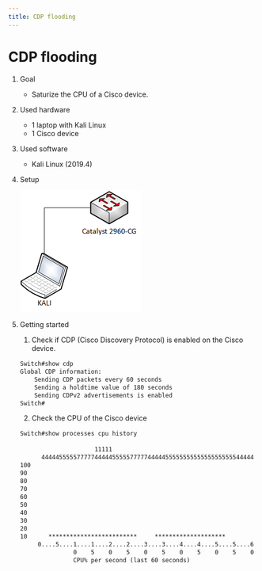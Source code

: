 ```yaml
---
title: CDP flooding
---
```


# CDP flooding

1. Goal
    * Saturize the CPU of a Cisco device.

2. Used hardware
    * 1 laptop with Kali Linux
    * 1 Cisco device

3. Used software
    * Kali Linux (2019.4)

4. Setup
    
    ![Success](./assets/setup.png)

5. Getting started
    1. Check if CDP (Cisco Discovery Protocol) is enabled on the Cisco device.
    ```
    Switch#show cdp
    Global CDP information:
        Sending CDP packets every 60 seconds
        Sending a holdtime value of 180 seconds
        Sending CDPv2 advertisements is enabled
    Switch#
    ````
    2. Check the CPU of the Cisco device
    ```
    Switch#show processes cpu history

                         11111
          444445555577777444445555577777444445555555555555555555544444
    100
    90
    80
    70
    60
    50
    40
    30
    20
    10      *************************     ********************
         0....5....1....1....2....2....3....3....4....4....5....5....6
                   0    5    0    5    0    5    0    5    0    5    0
                   CPU% per second (last 60 seconds)
    ```
    


